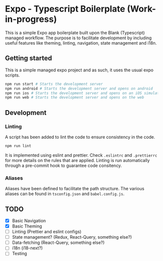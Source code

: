 # Expo - Typescript Boilerplate (Work-in-progress)

This is a simple Expo app boilerplate built upon the Blank (Typescript) managed workflow. The purpose is to facilitate development by including useful features like theming, linting, navigation, state management and i18n.

## Getting started

This is a simple managed expo project and as such, it uses the usual expo scripts.

```sh
npm run start # Starts the development server
npm run android # Starts the development server and opens on android
npm run ios # Starts the development server and opens on an iOS simulator
npm run web # Starts the development server and opens on the web
```

## Development 

### Linting

A script has been added to lint the code to ensure consistency in the code. 

```sh
npm run lint
```

It is implemented using eslint and prettier. Check `.eslintrc` and `.prettierrc` for more details on the rules that are applied. Linting is run automatically through a pre-commit hook to guarantee code consitency.

### Aliases
Aliases have been defined to facilitate the path structure. The various aliases can be found in `tsconfig.json` and `babel.config.js`.

## TODO

- [x] Basic Navigation
- [x] Basic Theming
- [ ] Linting (Prettier and eslint configs)
- [ ] State management? (Redux, React-Query, something else?)
- [ ] Data-fetching (React-Query, something else?)
- [ ] i18n (i18-next?)
- [ ] Testing